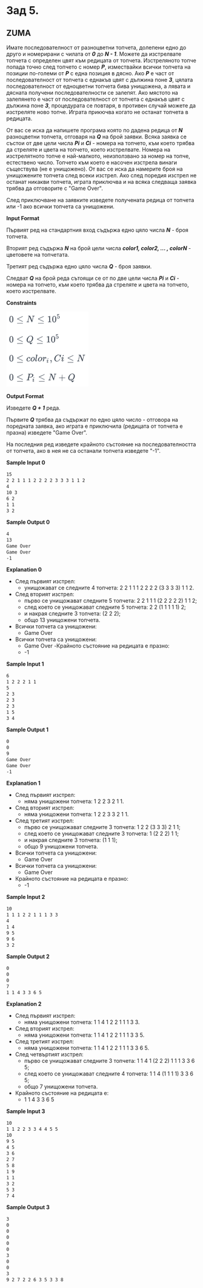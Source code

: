 # Зад 5.

## ZUMA

Имате последователност от разноцветни топчета, долепени едно до друго и номерирани с чилата от **_0_** до **_N - 1_**. Можете да изстрелвате топчета с определен цвят към редицата от топчета. Изстреляното топче попада точно след топчето с номер **_P_**, измествайки всички топчета на позиции по-големи от **_P_** с една позиция в дясно. Aко **_P_** e част от последователност от топчета с еднакъв цвят с дължина поне **_3_**, цялата последователност от едноцветни топчета бива унищожена, а лявата и дясната получени последователности се залепят. Ако мястото на залепянето е част от последователност от топчета с еднакъв цвят с дължина поне **_3_**, процедурата се повтаря, в противен случай можете да изстреляте ново топче. Играта прикючва когато не останат топчета в редицата.

От вас се иска да напишете програма която по дадена редица от **_N_** разноцветни топчета, отговаря на **_Q_** на брой заявки. Всяка заявка се състои от две цели числа **_Pi_** и **_Ci_** - номера на топчето, към което трябва да стреляте и цвета на топчето, което изстрелвате. Номера на изстрелятното топче е най-малкото, неизползвано за номер на топче, естествено число. Топчето към което е насочен изстрела винаги съществува (не е унищожено). От вас се иска да намерите броя на унищожените топчета след всеки изстрел. Ако след поредия изстрел не останат никакви топчета, играта приключва и на всяка следваща заявка трябва да отговорите с "Game Over".

След приключване на заявките изведете получената редица от топчета или -1 ако всички топчета са унищожени.

**Input Format**

Първият ред на стандартния вход съдържа едно цяло числа **_N_** - броя топчета.

Вторият ред съдържа **_N_** на брой цели числа **_color1, color2, ... , colorN_** - цветовете на топчетата.

Третият ред съдържа едно цяло числа **_Q_** - броя заявки.

Следват **_Q_** на брой реда сътоящи се от по две цели числа **_Pi_** и **_Ci_** - номера на топчето, към което трябва да стреляте и цвета на топчето, което изстрелвате.

**Constraints**

![Formula6](../images/formula6.png)

**Output Format**

Изведете **_Q + 1_** реда.

Първите **_Q_** трябва да съдържат по едно цяло число - отговора на поредната заявка, ако играта е приключила (редицата от топчета е празна) изведете "Game Over".

На последния ред изведете крайното състояние на последователността от топчета, ако в нея не са останали топчета изведете "-1".

**Sample Input 0**

```
15
2 2 1 1 1 2 2 2 2 3 3 3 1 1 2
4
10 3
6 2
1 1
3 2
```

**Sample Output 0**

```
4
13
Game Over
Game Over
-1
```

**Explanation 0**

- След първият изстрел:
  - унищожават се следните 4 топчета: 2 2 1 1 1 2 2 2 2 (3 3 3 3) 1 1 2.
- След вторият изстрел:
  - първо се унищожават следните 5 топчета: 2 2 1 1 1 (2 2 2 2 2) 1 1 2;
  - след което се унищожават следните 5 топчета: 2 2 (1 1 1 1 1) 2;
  - и накрая следните 3 топчета: (2 2 2);
  - общо 13 унищожени топчета.
- Всички топчета са унищожени:
  - Game Over
- Всички топчета са унищожени:
  - Game Over
-Крайното състояние на редицата е празно:
  - -1

**Sample Input 1**

```
6
1 2 2 2 1 1
5
2 3
2 3
2 3
1 5
3 4
```

**Sample Output 1**

```
0
0
9
Game Over
Game Over
-1
```

**Explanation 1**

- След първият изстрел:
  - няма унищожени топчета: 1 2 2 3 2 1 1.
- След вторият изстрел:
  - няма унищожени топчета: 1 2 2 3 3 2 1 1.
- След третият изстрел:
  - първо се унищожават следните 3 топчета: 1 2 2 (3 3 3) 2 1 1;
  - след което се унищожават следните 3 топчета: 1 (2 2 2) 1 1;
  - и накрая следните 3 топчета: (1 1 1);
  - общо 9 унищожени топчета.
- Всички топчета са унищожени:
  - Game Over
- Всички топчета са унищожени:
  - Game Over
- Крайното състояние на редицата е празно:
  - -1

**Sample Input 2**

```
10
1 1 1 2 2 1 1 1 3 3
4
1 4
9 5
9 6
3 2
```

**Sample Output 2**

```
0
0
0
7
1 1 4 3 3 6 5
```

**Explanation 2**

- След първият изстрел:
  - няма унищожени топчета: 1 1 4 1 2 2 1 1 1 3 3.
- След вторият изстрел:
  - няма унищожени топчета: 1 1 4 1 2 2 1 1 1 3 3 5.
- След третият изстрел:
  - няма унищожени топчета: 1 1 4 1 2 2 1 1 1 3 3 6 5.
- След четвъртият изстрел:
  - първо се унищожават следните 3 топчета: 1 1 4 1 (2 2 2) 1 1 1 3 3 6 5;
  - след което се унищожават следните 4 топчета: 1 1 4 (1 1 1 1) 3 3 6 5;
  - общо 7 унищожени топчета.
- Крайното състояние на редицата е:
  - 1 1 4 3 3 6 5

**Sample Input 3**

```
10
1 1 2 2 3 3 4 4 5 5 
10
9 5
4 5
3 6
2 7
5 8
1 9
1 1
3 2
5 3
7 4
```

**Sample Output 3**

```
3
0
0
0
0
0
3
0
0
3
9 2 7 2 2 6 3 5 3 3 8
```